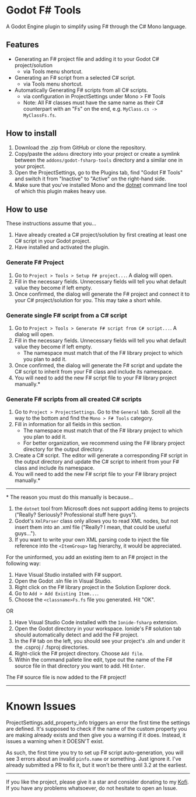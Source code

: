 # Godot F# Tools

A Godot Engine plugin to simplify using F# through the C# Mono language.

## Features

- Generating an F# project file and adding it to your Godot C# project/solution
    - via Tools menu shortcut.
- Generating an F# script from a selected C# script.
    - via Tools menu shortcut.
- Automatically Generating F# scripts from all C# scripts.
    - via configuration in ProjectSettings under Mono > F# Tools
    - Note: All F# classes must have the same name as their C# counterpart with an "Fs" on the end, e.g. `MyClass.cs -> MyClassFs.fs`.

## How to install

1. Download the .zip from GitHub or clone the repository.
2. Copy/paste the `addons` directory into your project or create a symlink between the `addons/godot-fsharp-tools` directory and a similar one in your project.
3. Open the ProjectSettings, go to the Plugins tab, find "Godot F# Tools" and switch it from "Inactive" to "Active" on the right-hand side.
4. Make sure that you've installed Mono and the [dotnet](https://docs.microsoft.com/en-us/dotnet/core/tools/?tabs=netcore2x) command line tool of which this plugin makes heavy use.

## How to use

These instructions assume that you...

1. Have already created a C# project/solution by first creating at least one C# script in your Godot project.
1. Have installed and activated the plugin.

### Generate F# Project

1. Go to `Project > Tools > Setup F# project...`. A dialog will open.
1. Fill in the necessary fields. Unnecessary fields will tell you what default value they become if left empty.
1. Once confirmed, the dialog will generate the F# project and connect it to your C# project/solution for you. This may take a short while.

### Generate single F# script from a C# script

1. Go to `Project > Tools > Generate F# script from C# script...`. A dialog will open.
1. Fill in the necessary fields. Unnecessary fields will tell you what default value they become if left empty.
    - The namespace must match that of the F# library project to which you plan to add it.
1. Once confirmed, the dialog will generate the F# script and update the C# script to inherit from your F# class and include its namespace.
1. You will need to add the new F# script file to your F# library project manually.\*

### Generate F# scripts from all created C# scripts

1. Go to `Project > ProjectSettings`. Go to the `General` tab. Scroll all the way to the bottom and find the `Mono > F# Tools` category.
1. Fill in information for all fields in this section.
    - The namespace must match that of the F# library project to which you plan to add it.
    - For better organization, we recommend using the F# library project directory for the output directory.
1. Create a C# script. The editor will generate a corresponding F# script in the output directory and update the C# script to inherit from your F# class and include its namespace.
1. You will need to add the new F# script file to your F# library project manually.\*

---

\* The reason you must do this manually is because...

1. the `dotnet` tool from Microsoft does not support adding items to projects ("Really? Seriously? Professional stuff here guys").
1. Godot's `XmlParser` class only allows you to read XML nodes, but not insert them into an .xml file ("Really? I mean, that could be useful guys...").
1. If you want to write your own XML parsing code to inject the file reference into the `<ItemGroup>` tag hierarchy, it would be appreciated.

For the uninformed, you add an existing item to an F# project in the following way:

1. Have Visual Studio installed with F# support.
1. Open the Godot .sln file in Visual Studio.
1. Right click on the F# library project in the Solution Explorer dock.
1. Go to `Add > Add Existing Item...`.
1. Choose the `<classname>Fs.fs` file you generated. Hit "OK".

OR

1. Have Visual Studio Code installed with the `Ionide-fsharp` extension.
1. Open the Godot directory in your workspace. Ionide's F# solution tab should
automatically detect and add the F# project.
1. In the F# tab on the left, you should see your project's .sln and under it the .csproj / .fsproj directories.
1. Right-click the F# project directory. Choose `Add file`.
1. Within the command pallete line edit, type out the name of the F# source file in that directory you want to add. Hit `Enter`.

The F# source file is now added to the F# project!

---

# Known Issues

ProjectSettings.add_property_info triggers an error the first time the settings are defined. It's supposed to check if the name of the custom property you are making already exists and then give you a warning if it does. Instead, it issues a warning when it DOESN'T exist.

As such, the first time you try to set up F# script auto-generation, you will see 3 errors about an invalid `pinfo.name` or something. Just ignore it. I've already submitted a PR to fix it, but it won't be there until 3.2 at the earliest.

---

If you like the project, please give it a star and consider donating to my [Kofi](https://ko-fi.com/willnationsdev). If you have any problems whatsoever, do not hesitate to open an Issue.